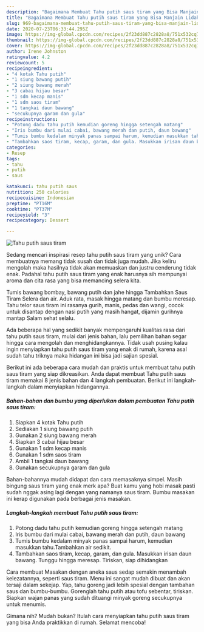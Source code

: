 ```yaml
---
description: "Bagaimana Membuat Tahu putih saus tiram yang Bisa Manjain Lidah"
title: "Bagaimana Membuat Tahu putih saus tiram yang Bisa Manjain Lidah"
slug: 969-bagaimana-membuat-tahu-putih-saus-tiram-yang-bisa-manjain-lidah
date: 2020-07-23T06:33:44.295Z
image: https://img-global.cpcdn.com/recipes/2f23dd887c2828a8/751x532cq70/tahu-putih-saus-tiram-foto-resep-utama.jpg
thumbnail: https://img-global.cpcdn.com/recipes/2f23dd887c2828a8/751x532cq70/tahu-putih-saus-tiram-foto-resep-utama.jpg
cover: https://img-global.cpcdn.com/recipes/2f23dd887c2828a8/751x532cq70/tahu-putih-saus-tiram-foto-resep-utama.jpg
author: Irene Johnston
ratingvalue: 4.2
reviewcount: 5
recipeingredient:
- "4 kotak Tahu putih"
- "1 siung bawang putih"
- "2 siung bawang merah"
- "3 cabai hijau besar"
- "1 sdm kecap manis"
- "1 sdm saos tiram"
- "1 tangkai daun bawang"
- "secukupnya garam dan gula"
recipeinstructions:
- "Potong dadu tahu putih kemudian goreng hingga setengah matang"
- "Iris bumbu dari mulai cabai, bawang merah dan putih, daun bawang"
- "Tumis bumbu kedalam minyak panas sampai harum, kemudian masukkan tahu.Tambahkan air sedikit."
- "Tambahkan saos tiram, kecap, garam, dan gula. Masukkan irisan daun bawang. Tunggu hingga meresap. Tiriskan, siap dihidangkan"
categories:
- Resep
tags:
- tahu
- putih
- saus

katakunci: tahu putih saus 
nutrition: 250 calories
recipecuisine: Indonesian
preptime: "PT16M"
cooktime: "PT37M"
recipeyield: "3"
recipecategory: Dessert

---
```



![Tahu putih saus tiram](https://img-global.cpcdn.com/recipes/2f23dd887c2828a8/751x532cq70/tahu-putih-saus-tiram-foto-resep-utama.jpg)

Sedang mencari inspirasi resep tahu putih saus tiram yang unik? Cara membuatnya memang tidak susah dan tidak juga mudah. Jika keliru mengolah maka hasilnya tidak akan memuaskan dan justru cenderung tidak enak. Padahal tahu putih saus tiram yang enak harusnya sih mempunyai aroma dan cita rasa yang bisa memancing selera kita.

Tumis bawang bombay, bawang putih dan jahe hingga Tambahkan Saus Tiram Selera dan air. Aduk rata, masak hingga matang dan bumbu meresap. Tahu telor saus tiram ini rasanya gurih, manis, pedas dan wangi, cocok untuk disantap dengan nasi putih yang masih hangat, dijamin gurihnya mantap Salam sehat selalu.

Ada beberapa hal yang sedikit banyak mempengaruhi kualitas rasa dari tahu putih saus tiram, mulai dari jenis bahan, lalu pemilihan bahan segar hingga cara mengolah dan menghidangkannya. Tidak usah pusing kalau ingin menyiapkan tahu putih saus tiram yang enak di rumah, karena asal sudah tahu triknya maka hidangan ini bisa jadi sajian spesial.


Berikut ini ada beberapa cara mudah dan praktis untuk membuat tahu putih saus tiram yang siap dikreasikan. Anda dapat membuat Tahu putih saus tiram memakai 8 jenis bahan dan 4 langkah pembuatan. Berikut ini langkah-langkah dalam menyiapkan hidangannya.

<!--inarticleads1-->

##### Bahan-bahan dan bumbu yang diperlukan dalam pembuatan Tahu putih saus tiram:

1. Siapkan 4 kotak Tahu putih
1. Sediakan 1 siung bawang putih
1. Gunakan 2 siung bawang merah
1. Siapkan 3 cabai hijau besar
1. Gunakan 1 sdm kecap manis
1. Gunakan 1 sdm saos tiram
1. Ambil 1 tangkai daun bawang
1. Gunakan secukupnya garam dan gula


Bahan-bahannya mudah didapat dan cara memasaknya simpel. Masih bingung saus tiram yang enak merk apa? Buat kamu yang hobi masak pasti sudah nggak asing lagi dengan yang namanya saus tiram. Bumbu masakan ini kerap digunakan pada berbagai jenis masakan. 

<!--inarticleads2-->

##### Langkah-langkah membuat Tahu putih saus tiram:

1. Potong dadu tahu putih kemudian goreng hingga setengah matang
1. Iris bumbu dari mulai cabai, bawang merah dan putih, daun bawang
1. Tumis bumbu kedalam minyak panas sampai harum, kemudian masukkan tahu.Tambahkan air sedikit.
1. Tambahkan saos tiram, kecap, garam, dan gula. Masukkan irisan daun bawang. Tunggu hingga meresap. Tiriskan, siap dihidangkan


Cara membuat  Masakan dengan aneka saus sedap semakin menambah kelezatannya, seperti saus tiram. Menu ini sangat mudah dibuat dan akan tersaji dalam sekejap. Yap, tahu goreng jadi lebih spesial dengan tambahan saus dan bumbu-bumbu. Gorenglah tahu putih atau tofu sebentar, tiriskan. Siapkan wajan panas yang sudah dituangi minyak goreng secukupnya untuk menumis. 

Gimana nih? Mudah bukan? Itulah cara menyiapkan tahu putih saus tiram yang bisa Anda praktikkan di rumah. Selamat mencoba!
